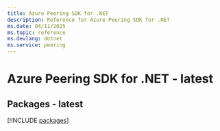 ```yaml
---
title: Azure Peering SDK for .NET
description: Reference for Azure Peering SDK for .NET
ms.date: 04/11/2025
ms.topic: reference
ms.devlang: dotnet
ms.service: peering
---
```

# Azure Peering SDK for .NET - latest
## Packages - latest
[!INCLUDE [packages](peering-index.md)]